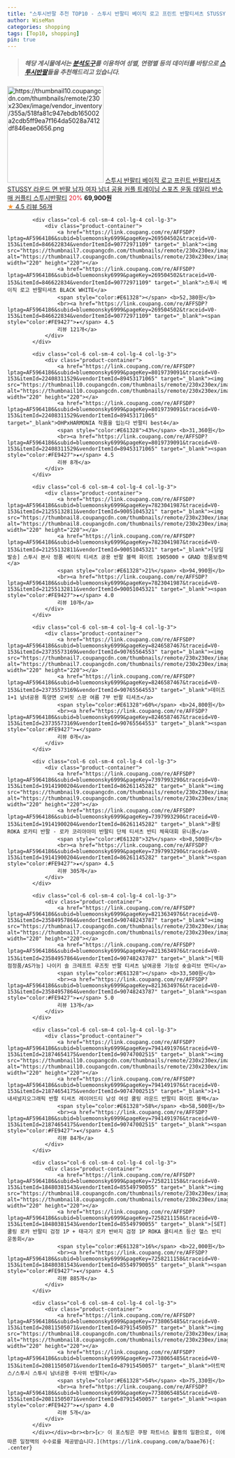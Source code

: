 ```yaml
---
title: "스투시반팔 추천 TOP10 - 스투시 반팔티 베이직 로고 프린트 반팔티셔츠 STUSSY 라운드 면 반팔 남자 여자 남녀 공용 커플 트레이닝 스포츠 운동 데"
author: WiseMan
categories: shopping
tags: [Top10, shopping]
pin: true
---
```


> ##### 해당 게시물에서는 [**분석도구**](https://itemscout.io/)를 이용하여 **성별**, **연령별** 등의 데이터를 바탕으로 [**스투시반팔**](https://link.coupang.com/a/baae76)들을 추천해드리고 있습니다.
<div class="container"><div class="row">
            <div class="col-6 col-sm-4 col-lg-4 col-lg-3">
                <div class="product-container">
                    <a href="https://link.coupang.com/re/AFFSDP?lptag=AF5964186&subid=bluemoonsky6999&pageKey=8137353505&traceid=V0-153&itemId=23116743747&vendorItemId=90150345187" target="_blank"><img src="https://thumbnail10.coupangcdn.com/thumbnails/remote/230x230ex/image/vendor_inventory/355a/518fa81c947ebdb165002a2cdb5ff9ea7f164da5028a7412df846eae0656.png" alt="https://thumbnail10.coupangcdn.com/thumbnails/remote/230x230ex/image/vendor_inventory/355a/518fa81c947ebdb165002a2cdb5ff9ea7f164da5028a7412df846eae0656.png" width="220" height="220"></a>
                    <a href="https://link.coupang.com/re/AFFSDP?lptag=AF5964186&subid=bluemoonsky6999&pageKey=8137353505&traceid=V0-153&itemId=23116743747&vendorItemId=90150345187" target="_blank">스투시 반팔티 베이직 로고 프린트 반팔티셔츠 STUSSY 라운드 면 반팔 남자 여자 남녀 공용 커플 트레이닝 스포츠 운동 데일리 반소매 커플티 스투시반팔티</a>
                    <span style="color:#E61328">20%</span> <b>69,900원</b>
                    <br><a href="https://link.coupang.com/re/AFFSDP?lptag=AF5964186&subid=bluemoonsky6999&pageKey=8137353505&traceid=V0-153&itemId=23116743747&vendorItemId=90150345187" target="_blank"><span style="color:#FE9427">★</span> 4.5
                    리뷰 56개</a>
                </div>
            </div>
            
            <div class="col-6 col-sm-4 col-lg-4 col-lg-3">
                <div class="product-container">
                    <a href="https://link.coupang.com/re/AFFSDP?lptag=AF5964186&subid=bluemoonsky6999&pageKey=269504502&traceid=V0-153&itemId=846622834&vendorItemId=90772971109" target="_blank"><img src="https://thumbnail7.coupangcdn.com/thumbnails/remote/230x230ex/image/vendor_inventory/3d60/e635e412b40ef70bd7f2952ba6fb5b0a230e14490309c1652288d2f255a6.jpg" alt="https://thumbnail7.coupangcdn.com/thumbnails/remote/230x230ex/image/vendor_inventory/3d60/e635e412b40ef70bd7f2952ba6fb5b0a230e14490309c1652288d2f255a6.jpg" width="220" height="220"></a>
                    <a href="https://link.coupang.com/re/AFFSDP?lptag=AF5964186&subid=bluemoonsky6999&pageKey=269504502&traceid=V0-153&itemId=846622834&vendorItemId=90772971109" target="_blank">스투시 베이직 로고 반팔티셔츠 BLACK WHITE</a>
                    <span style="color:#E61328"></span> <b>52,380원</b>
                    <br><a href="https://link.coupang.com/re/AFFSDP?lptag=AF5964186&subid=bluemoonsky6999&pageKey=269504502&traceid=V0-153&itemId=846622834&vendorItemId=90772971109" target="_blank"><span style="color:#FE9427">★</span> 4.5
                    리뷰 121개</a>
                </div>
            </div>
            
            <div class="col-6 col-sm-4 col-lg-4 col-lg-3">
                <div class="product-container">
                    <a href="https://link.coupang.com/re/AFFSDP?lptag=AF5964186&subid=bluemoonsky6999&pageKey=8019739091&traceid=V0-153&itemId=22408311529&vendorItemId=89453171065" target="_blank"><img src="https://thumbnail10.coupangcdn.com/thumbnails/remote/230x230ex/image/vendor_inventory/aa0e/64caf0bdb477ffb130672997a8f6f712db52537713f25d4c3c449d3abf73.jpg" alt="https://thumbnail10.coupangcdn.com/thumbnails/remote/230x230ex/image/vendor_inventory/aa0e/64caf0bdb477ffb130672997a8f6f712db52537713f25d4c3c449d3abf73.jpg" width="220" height="220"></a>
                    <a href="https://link.coupang.com/re/AFFSDP?lptag=AF5964186&subid=bluemoonsky6999&pageKey=8019739091&traceid=V0-153&itemId=22408311529&vendorItemId=89453171065" target="_blank">OHPxHARMONIA 작품을 입는다 반팔티 best4</a>
                    <span style="color:#E61328">43%</span> <b>31,360원</b>
                    <br><a href="https://link.coupang.com/re/AFFSDP?lptag=AF5964186&subid=bluemoonsky6999&pageKey=8019739091&traceid=V0-153&itemId=22408311529&vendorItemId=89453171065" target="_blank"><span style="color:#FE9427">★</span> 4.5
                    리뷰 8개</a>
                </div>
            </div>
            
            <div class="col-6 col-sm-4 col-lg-4 col-lg-3">
                <div class="product-container">
                    <a href="https://link.coupang.com/re/AFFSDP?lptag=AF5964186&subid=bluemoonsky6999&pageKey=7823041987&traceid=V0-153&itemId=21255132811&vendorItemId=90051045321" target="_blank"><img src="https://thumbnail8.coupangcdn.com/thumbnails/remote/230x230ex/image/vendor_inventory/36c5/815b4414a7bf34ff70ca815c5cb3ed4aae196b69044fc3380ba6a87d2b2d.jpg" alt="https://thumbnail8.coupangcdn.com/thumbnails/remote/230x230ex/image/vendor_inventory/36c5/815b4414a7bf34ff70ca815c5cb3ed4aae196b69044fc3380ba6a87d2b2d.jpg" width="220" height="220"></a>
                    <a href="https://link.coupang.com/re/AFFSDP?lptag=AF5964186&subid=bluemoonsky6999&pageKey=7823041987&traceid=V0-153&itemId=21255132811&vendorItemId=90051045321" target="_blank">[당일발송] 스투시 본사 정품 베이직 티셔츠 공용 반팔 블랙 화이트 1905000 + GRAD 정품보증택</a>
                    <span style="color:#E61328">21%</span> <b>94,990원</b>
                    <br><a href="https://link.coupang.com/re/AFFSDP?lptag=AF5964186&subid=bluemoonsky6999&pageKey=7823041987&traceid=V0-153&itemId=21255132811&vendorItemId=90051045321" target="_blank"><span style="color:#FE9427">★</span> 4.0
                    리뷰 10개</a>
                </div>
            </div>
            
            <div class="col-6 col-sm-4 col-lg-4 col-lg-3">
                <div class="product-container">
                    <a href="https://link.coupang.com/re/AFFSDP?lptag=AF5964186&subid=bluemoonsky6999&pageKey=8246587467&traceid=V0-153&itemId=23735573169&vendorItemId=90765564553" target="_blank"><img src="https://thumbnail7.coupangcdn.com/thumbnails/remote/230x230ex/image/vendor_inventory/abc3/ac281d402e45a7885af61f7bfe0f6af392752bb725b92f7a34a9d31d6f33.jpg" alt="https://thumbnail7.coupangcdn.com/thumbnails/remote/230x230ex/image/vendor_inventory/abc3/ac281d402e45a7885af61f7bfe0f6af392752bb725b92f7a34a9d31d6f33.jpg" width="220" height="220"></a>
                    <a href="https://link.coupang.com/re/AFFSDP?lptag=AF5964186&subid=bluemoonsky6999&pageKey=8246587467&traceid=V0-153&itemId=23735573169&vendorItemId=90765564553" target="_blank">데이즈 1+1 남녀공용 특양면 오버핏 스판 여름 7부 반팔 티셔츠</a>
                    <span style="color:#E61328">60%</span> <b>24,800원</b>
                    <br><a href="https://link.coupang.com/re/AFFSDP?lptag=AF5964186&subid=bluemoonsky6999&pageKey=8246587467&traceid=V0-153&itemId=23735573169&vendorItemId=90765564553" target="_blank"><span style="color:#FE9427">★</span> 
                    리뷰 0개</a>
                </div>
            </div>
            
            <div class="col-6 col-sm-4 col-lg-4 col-lg-3">
                <div class="product-container">
                    <a href="https://link.coupang.com/re/AFFSDP?lptag=AF5964186&subid=bluemoonsky6999&pageKey=7397993290&traceid=V0-153&itemId=19141900204&vendorItemId=86261145282" target="_blank"><img src="https://thumbnail9.coupangcdn.com/thumbnails/remote/230x230ex/image/vendor_inventory/de93/371645b1231598feebccac035cc4a842cf462cced5b3f8d4f6b2bb76f052.jpg" alt="https://thumbnail9.coupangcdn.com/thumbnails/remote/230x230ex/image/vendor_inventory/de93/371645b1231598feebccac035cc4a842cf462cced5b3f8d4f6b2bb76f052.jpg" width="220" height="220"></a>
                    <a href="https://link.coupang.com/re/AFFSDP?lptag=AF5964186&subid=bluemoonsky6999&pageKey=7397993290&traceid=V0-153&itemId=19141900204&vendorItemId=86261145282" target="_blank">쿨링 ROKA 로카티 반팔 - 로카 코리아아미 반팔티 단체 티셔츠 반티 체육대회 유니폼</a>
                    <span style="color:#E61328">32%</span> <b>8,500원</b>
                    <br><a href="https://link.coupang.com/re/AFFSDP?lptag=AF5964186&subid=bluemoonsky6999&pageKey=7397993290&traceid=V0-153&itemId=19141900204&vendorItemId=86261145282" target="_blank"><span style="color:#FE9427">★</span> 4.5
                    리뷰 305개</a>
                </div>
            </div>
            
            <div class="col-6 col-sm-4 col-lg-4 col-lg-3">
                <div class="product-container">
                    <a href="https://link.coupang.com/re/AFFSDP?lptag=AF5964186&subid=bluemoonsky6999&pageKey=8213634976&traceid=V0-153&itemId=23584957864&vendorItemId=90748243787" target="_blank"><img src="https://thumbnail7.coupangcdn.com/thumbnails/remote/230x230ex/image/vendor_inventory/1ea7/7f4a998aaff862ed96a9d60bac8abb19c750c57c560ce1f4909927102deb.png" alt="https://thumbnail7.coupangcdn.com/thumbnails/remote/230x230ex/image/vendor_inventory/1ea7/7f4a998aaff862ed96a9d60bac8abb19c750c57c560ce1f4909927102deb.png" width="220" height="220"></a>
                    <a href="https://link.coupang.com/re/AFFSDP?lptag=AF5964186&subid=bluemoonsky6999&pageKey=8213634976&traceid=V0-153&itemId=23584957864&vendorItemId=90748243787" target="_blank">[백화점정품/AS가능] 나이키 솔 크레프트 루즈핏 반팔 티셔츠 남여공용 기능성 숏슬리브 면티</a>
                    <span style="color:#E61328"></span> <b>33,500원</b>
                    <br><a href="https://link.coupang.com/re/AFFSDP?lptag=AF5964186&subid=bluemoonsky6999&pageKey=8213634976&traceid=V0-153&itemId=23584957864&vendorItemId=90748243787" target="_blank"><span style="color:#FE9427">★</span> 5.0
                    리뷰 13개</a>
                </div>
            </div>
            
            <div class="col-6 col-sm-4 col-lg-4 col-lg-3">
                <div class="product-container">
                    <a href="https://link.coupang.com/re/AFFSDP?lptag=AF5964186&subid=bluemoonsky6999&pageKey=7941491976&traceid=V0-153&itemId=21874654175&vendorItemId=90747002515" target="_blank"><img src="https://thumbnail10.coupangcdn.com/thumbnails/remote/230x230ex/image/vendor_inventory/b157/813b83b6cef8d1b1ca2535d31f239f18009de1895d9ce7eafc570f8c2737.png" alt="https://thumbnail10.coupangcdn.com/thumbnails/remote/230x230ex/image/vendor_inventory/b157/813b83b6cef8d1b1ca2535d31f239f18009de1895d9ce7eafc570f8c2737.png" width="220" height="220"></a>
                    <a href="https://link.coupang.com/re/AFFSDP?lptag=AF5964186&subid=bluemoonsky6999&pageKey=7941491976&traceid=V0-153&itemId=21874654175&vendorItemId=90747002515" target="_blank">1+1 내셔널지오그래픽 반팔 티셔츠 레이어드티 남성 여성 쿨링 라운드 반팔티 화이트 블랙</a>
                    <span style="color:#E61328">58%</span> <b>58,500원</b>
                    <br><a href="https://link.coupang.com/re/AFFSDP?lptag=AF5964186&subid=bluemoonsky6999&pageKey=7941491976&traceid=V0-153&itemId=21874654175&vendorItemId=90747002515" target="_blank"><span style="color:#FE9427">★</span> 4.5
                    리뷰 84개</a>
                </div>
            </div>
            
            <div class="col-6 col-sm-4 col-lg-4 col-lg-3">
                <div class="product-container">
                    <a href="https://link.coupang.com/re/AFFSDP?lptag=AF5964186&subid=bluemoonsky6999&pageKey=7258211158&traceid=V0-153&itemId=18480381543&vendorItemId=85549790055" target="_blank"><img src="https://thumbnail8.coupangcdn.com/thumbnails/remote/230x230ex/image/vendor_inventory/f77f/f7ff05b5d4f3c1198c610afcbb177a241722ec7d3ca37eb73c873af2edcf.jpg" alt="https://thumbnail8.coupangcdn.com/thumbnails/remote/230x230ex/image/vendor_inventory/f77f/f7ff05b5d4f3c1198c610afcbb177a241722ec7d3ca37eb73c873af2edcf.jpg" width="220" height="220"></a>
                    <a href="https://link.coupang.com/re/AFFSDP?lptag=AF5964186&subid=bluemoonsky6999&pageKey=7258211158&traceid=V0-153&itemId=18480381543&vendorItemId=85549790055" target="_blank">[SET] 쿨링 로카 반팔티 검정 1P + 태극기 로카 반바지 검정 1P ROKA 쿨티셔츠 등산 헬스 반티 운동회</a>
                    <span style="color:#E61328">16%</span> <b>22,000원</b>
                    <br><a href="https://link.coupang.com/re/AFFSDP?lptag=AF5964186&subid=bluemoonsky6999&pageKey=7258211158&traceid=V0-153&itemId=18480381543&vendorItemId=85549790055" target="_blank"><span style="color:#FE9427">★</span> 4.5
                    리뷰 885개</a>
                </div>
            </div>
            
            <div class="col-6 col-sm-4 col-lg-4 col-lg-3">
                <div class="product-container">
                    <a href="https://link.coupang.com/re/AFFSDP?lptag=AF5964186&subid=bluemoonsky6999&pageKey=7738065485&traceid=V0-153&itemId=20811505071&vendorItemId=87915450057" target="_blank"><img src="https://thumbnail8.coupangcdn.com/thumbnails/remote/230x230ex/image/vendor_inventory/9d8b/84f0081f98ea446616cbcd4a997a56bd19b7da32287a7ef0fad6a24406e7.jpg" alt="https://thumbnail8.coupangcdn.com/thumbnails/remote/230x230ex/image/vendor_inventory/9d8b/84f0081f98ea446616cbcd4a997a56bd19b7da32287a7ef0fad6a24406e7.jpg" width="220" height="220"></a>
                    <a href="https://link.coupang.com/re/AFFSDP?lptag=AF5964186&subid=bluemoonsky6999&pageKey=7738065485&traceid=V0-153&itemId=20811505071&vendorItemId=87915450057" target="_blank">아트박스/스투시 스투시 남녀공용 주사위 반팔티</a>
                    <span style="color:#E61328">54%</span> <b>75,330원</b>
                    <br><a href="https://link.coupang.com/re/AFFSDP?lptag=AF5964186&subid=bluemoonsky6999&pageKey=7738065485&traceid=V0-153&itemId=20811505071&vendorItemId=87915450057" target="_blank"><span style="color:#FE9427">★</span> 4.0
                    리뷰 5개</a>
                </div>
            </div>
            </div></div><br><br>[👉 이 포스팅은 쿠팡 파트너스 활동의 일환으로, 이에 따른 일정액의 수수료를 제공받습니다.](https://link.coupang.com/a/baae76){: .center}